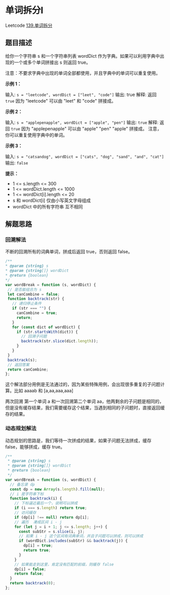 # 单词拆分I

Leetcode [139.单词拆分](https://leetcode-cn.com/problems/word-break/)

## 题目描述

给你一个字符串 s 和一个字符串列表 wordDict 作为字典。如果可以利用字典中出现的一个或多个单词拼接出 s 则返回 true。

注意：不要求字典中出现的单词全部都使用，并且字典中的单词可以重复使用。

 

**示例 1：**

输入: `s = "leetcode", wordDict = ["leet", "code"]`
输出: true
解释: 返回 `true` 因为 "leetcode" 可以由 "leet" 和 "code" 拼接成。

**示例 2：**

输入: `s = "applepenapple", wordDict = ["apple", "pen"]`
输出: `true`
解释: 返回 `true` 因为 "applepenapple" 可以由 "apple" "pen" "apple" 拼接成。
     注意，你可以重复使用字典中的单词。

**示例 3：**

输入: `s = "catsandog", wordDict = ["cats", "dog", "sand", "and", "cat"]`
输出: `false`
 

**提示：**

- 1 <= s.length <= 300
- 1 <= wordDict.length <= 1000
- 1 <= wordDict[i].length <= 20
- s 和 wordDict[i] 仅由小写英文字母组成
- wordDict 中的所有字符串 互不相同

## 解题思路

### 回溯解法
 不断的回溯所有的词典单词，拼成后返回 true，否则返回 false。


 ```js
 /**
 * @param {string} s
 * @param {string[]} wordDict
 * @return {boolean}
 */
var wordBreak = function (s, wordDict) {
  // 是否能组合为 s
  let canCombine = false;
  function backtrack(str) {
    // 递归停止条件
    if (str === "") {
      canCombine = true;
      return;
    }
    for (const dict of wordDict) {
      if (str.startsWith(dict)) {
        // 回溯子问题
        backtrack(str.slice(dict.length));
      }
    }
  }
  backtrack(s);
  // 返回答案
  return canCombine;
};
 ```

这个解法部分用例是无法通过的，因为某些特殊用例，会出现很多重复的子问题计算。比如 aaaab 和 [a,aa,aaa,aaa]

两次回溯 第一个单词 a 和一次回溯第二个单词 aa，他两剩余的子问题是相同的，但是没有缓存结果，我们需要缓存这个结果，当遇到相同的子问题时，直接返回缓存的结果。

### 动态规划解法

动态规划的思路是，我们等待一次拼成的结果，如果子问题无法拼成，缓存 false，能够拼成，缓存 true。



```js
/**
 * @param {string} s
 * @param {string[]} wordDict
 * @return {boolean}
 */
var wordBreak = function (s, wordDict) {
  // 备忘录 dp
  const dp = new Array(s.length).fill(null);
  // i 是字符串下标
  function backtrack(i) {
    // 下标逼近最后一个，说明可以拼成
    if (i === s.length) return true;
    // 访问缓存
    if (dp[i] !== null) return dp[i];
    // 遍历  凑成区间 i - j
    for (let j = i + 1; j <= s.length; j++) {
      const subStr = s.slice(i, j);
      // 如果 i - j 这个区间有词典单词，并且子问题可以拼成，则可以拼成
      if (wordDict.includes(subStr) && backtrack(j)) {
        dp[i] = true;
        return true;
      }
    }
    // 如果能走到这里，肯定没有匹配的前缀，则缓存 false
    dp[i] = false;
    return false;
  }
  return backtrack(0);
};
```


